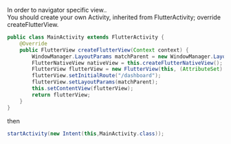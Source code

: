 In order to navigator specific view..</br>
You should create your own Activity, inherited from FlutterActivity; override createFlutterView.
```Java
public class MainActivity extends FlutterActivity {
    @Override
    public FlutterView createFlutterView(Context context) {
        WindowManager.LayoutParams matchParent = new WindowManager.LayoutParams(-1, -1);
        FlutterNativeView nativeView = this.createFlutterNativeView();
        FlutterView flutterView = new FlutterView(this, (AttributeSet) null, nativeView);
        flutterView.setInitialRoute("/dashboard");
        flutterView.setLayoutParams(matchParent);
        this.setContentView(flutterView);
        return flutterView;
    }
}

```
then
```Java
startActivity(new Intent(this,MainActivity.class));
```
